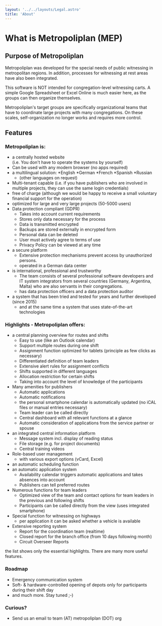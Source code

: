 ```yaml
---
layout: '../../layouts/Legal.astro'
title: 'About'
---
```


# What is Metropoliplan (MEP)

## Purpose of Metropoliplan

Metropoliplan was developed for the special needs of public witnessing in metropolitan regions. In addition, processes for witnessing at rest areas have also been integrated.  

This software is NOT intended for congregation-level witnessing carts. A simple Google Spreadsheet or Excel Online is much easier here, as the groups can then organize themselves.

Metropoliplan's target groups are specifically organizational teams that have to coordinate large projects with many congregations. On these scales, self-organization no longer works and requires more control.

## Features

### Metropoliplan is:

* a centrally hosted website  
(i.e. You don't have to operate the systems by yourself)
* Can be used with any modern browser (no apps required)
* a multilingual solution:
  *English
  *German
  *French
  *Spanish
  *Russian
  * (other languages on request)
* Multi-tenant capable (i.e. if you have publishers who are involved in multiple projects, they can use the same login credentials)
* free of charge (although we would be happy to receive a small voluntary financial support for the operation)
* optimized for large and very large projects (50-5000 users)
* Data protection compliant (GDPR)
  * Takes into account current requirements
  * Stores only data necessary for the process
  * Data is transmitted encrypted
  * Backups are stored externally in encrypted form
  * Personal data can be deleted
  * User must actively agree to terms of use
  * Privacy Policy can be viewed at any time
* a secure platform
  * Extensive protection mechanisms prevent access by unauthorized persons.
  * operated in a German data center
* is international, professional and trustworthy
  * The team consists of several professional software developers and IT system integrators from several countries (Germany, Argentina, Malta) who are also servants in their congregations.
  * has data protection officers and a data protection auditor
* a system that has been tried and tested for years and further developed (since 2015)
  * and at the same time a system that uses state-of-the-art technologies


### Highlights - Metropoliplan offers:  
* a central planning overview for routes and shifts
  * Easy to use (like an Outlook calendar)
  * Support multiple routes during one shift
  * Assignment function optimized for tablets (principle as few clicks as necessary)
  * Differentiated definition of team leaders
  * Extensive alert rules for assignment conflicts
  * Shifts supported in different languages
  * Allocation restriction for certain shifts
  * Taking into account the level of knowledge of the participants
* Many amenities for publishers
  * Automatic applications
  * Automatic notifications
  * the personal smartphone calendar is automatically updated (no iCAL files or manual entries necessary)
  * Team leader can be called directly
  * Central dashboard with all relevant functions at a glance
  * Automatic consideration of applications from the service partner or spouse
* an integrated central information platform  
   * Message system incl. display of reading status
   * File storage (e.g. for project documents)
   * Central training videos
* Role-based user management
   * with various export options (vCard, Excel)
* an automatic scheduling function
* an automatic application system 
   * Availability calendar triggers automatic applications and takes absences into account
   * Publishers can tell preferred routes
* Numerous functions for team leaders
   * Optimized view of the team and contact options for team leaders in the previous and following shifts
   * Participants can be called directly from the view (uses integrated smartphone)
* Special function for witnessing on highways
   * per application it can be asked whether a vehicle is available
* Extensive reporting system
   * Report for the coordination team (realtime)
   * Closed report for the branch office (from 10 days following month)
   * Circuit Overseer Reports

the list shows only the essential highlights. 
There are many more useful features.

### Roadmap
* Emergency communication system
* Soft- & hardware-controlled opening of depots only for participants during their shift day
* and much more. Stay tuned ;-)
   
### Curious?
* Send us an email to team (AT) metropoliplan (DOT) org
